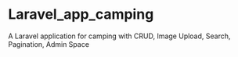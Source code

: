 # Laravel_app_camping
A Laravel application for camping with CRUD, Image Upload, Search, Pagination, Admin Space
